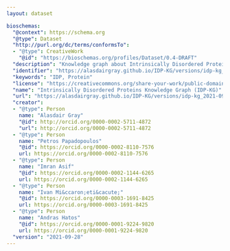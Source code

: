 ```yaml
---
layout: dataset

bioschemas:
  "@context": https://schema.org
  "@type": Dataset
  "http://purl.org/dc/terms/conformsTo":
  - "@type": CreativeWork
    "@id": "https://bioschemas.org/profiles/Dataset/0.4-DRAFT"
  "description": "Knowledge graph about Intrinsically Disordered Proteins generated from Bioschemas markup embedded within DisProt, MobiDB, and ProteinEnsemble."
  "identifier": "https://alasdairgray.github.io/IDP-KG/versions/idp-kg_2021-09-28"
  "keywords": "IDP, Protein"
  "license": "https://creativecommons.org/share-your-work/public-domain/cc0/"
  "name": "Intrinsically Disordered Proteins Knowledge Graph (IDP-KG)"
  "url": "https://alasdairgray.github.io/IDP-KG/versions/idp-kg_2021-09-28"
  "creator":
  - "@type": Person
    name: "Alasdair Gray"
    "@id": http://orcid.org/0000-0002-5711-4872
    "url": http://orcid.org/0000-0002-5711-4872
  - "@type": Person
    name: "Petros Papadopoulos"
    "@id": https://orcid.org/0000-0002-8110-7576
    url: https://orcid.org/0000-0002-8110-7576
  - "@type": Person
    name: "Imran Asif"
    "@id": https://orcid.org/0000-0002-1144-6265
    url: https://orcid.org/0000-0002-1144-6265
  - "@type": Person
    name: "Ivan Mi&ccaron;eti&cacute;"
    "@id": https://orcid.org/0000-0003-1691-8425
    url: https://orcid.org/0000-0003-1691-8425
  - "@type": Person
    name: "Andras Hatos"
    "@id": https://orcid.org/0000-0001-9224-9820
    url: https://orcid.org/0000-0001-9224-9820
  "version": "2021-09-28"
---
```

